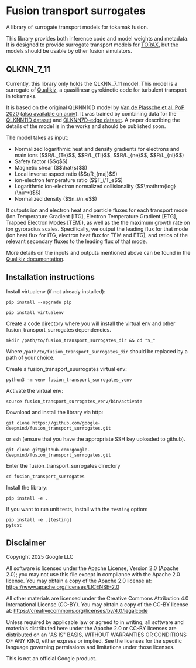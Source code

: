 # Fusion transport surrogates

A library of surrogate transport models for tokamak fusion.

This library provides both inference code and model weights and metadata. It is
designed to provide surrogate transport models for
[TORAX](https://github.com/google-deepmind/torax), but
the models should be usable by other fusion simulators.

## QLKNN_7_11
Currently, this library only holds the QLKNN_7_11 model. This model is a
surrogate of [Qualikiz](https://gitlab.com/qualikiz-group/QuaLiKiz), a
quasilinear gyrokinetic code for turbulent transport in tokamaks.

It is based on the original QLKNN10D model by
[Van de Plassche et al. PoP 2020](https://doi.org/10.1063/1.5134126)
([also available on arxiv](https://arxiv.org/abs/1911.05617)).
It was trained by combining data for the
[QLKNN11D dataset](https://zenodo.org/record/8017522) and
[QLKNN7D-edge dataset](https://zenodo.org/record/8106431). A paper describing
the details of the model is in the works and should be published soon.

The model takes as input:
<ul>
 <li>Normalized logarithmic heat and density gradients for electrons and main
ions ($$R/L_{Te}$$, $$R/L_{Ti}$$, $$R/L_{ne}$$, $$R/L_{ni}$$)</li>
 <li>Safety factor ($$q$$)</li>
 <li>Magnetic shear ($$\hat{s}$$)</li>
 <li>Local inverse aspect ratio ($$r/R_{maj}$$)</li>
 <li>ion-electron temperature ratio ($$T_i/T_e$$)</li>
 <li>Logarithmic ion-electron normalized collisionality ($$\mathrm{log}(\nu^*)$$)</li>
 <li>Normalized density ($$n_i/n_e$$)</li>
</ul>

It outputs ion and electron heat and particle fluxes for each transport mode
(Ion Temperature Gradient [ITG], Electron Temperature Gradient [ETG], Trapped
Electron Modes [TEM]), as well as the the maximum growth rate on ion gyroradius
scales. Specifically, we output the leading flux for that mode
(ion heat flux for ITG, electron heat flux for TEM and ETG),
and ratios of the relevant secondary fluxes to the leading flux of that mode.

More details on the inputs and outputs mentioned above can be found in the
[Qualikiz documentation](https://gitlab.com/qualikiz-group/QuaLiKiz/-/wikis/QuaLiKiz/Input-and-output-variables).

## Installation instructions

Install virtualenv (if not already installed):

```shell
pip install --upgrade pip
```

```shell
pip install virtualenv
```

Create a code directory where you will install the virtual env and other
fusion_transport_surrogates dependencies.

```shell
mkdir /path/to/fusion_transport_surrogates_dir && cd "$_"
```
Where `/path/to/fusion_transport_surrogates_dir` should be replaced by a path
of your choice.

Create a fusion_transport_suurrogates virtual env:

```shell
python3 -m venv fusion_transport_surrogates_venv
```

Activate the virtual env:

```shell
source fusion_transport_surrogates_venv/bin/activate
```

Download and install the library via http:

```shell
git clone https://github.com/google-deepmind/fusion_transport_surrogates.git
```
or ssh (ensure that you have the appropriate SSH key uploaded to github).

```shell
git clone git@github.com:google-deepmind/fusion_transport_surrogates.git
```

Enter the fusion_transport_surrogates directory

```shell
cd fusion_transport_surrogates
```

Install the library:

```shell
pip install -e .
```

If you want to run unit tests, install with the `testing` option:

```shell
pip install -e .[testing]
pytest
```

## Disclaimer
Copyright 2025 Google LLC

All software is licensed under the Apache License, Version 2.0 (Apache 2.0);
you may not use this file except in compliance with the Apache 2.0 license.
You may obtain a copy of the Apache 2.0 license at:
https://www.apache.org/licenses/LICENSE-2.0

All other materials are licensed under the Creative Commons Attribution 4.0
International License (CC-BY). You may obtain a copy of the CC-BY license
at: https://creativecommons.org/licenses/by/4.0/legalcode

Unless required by applicable law or agreed to in writing, all software and
materials distributed here under the Apache 2.0 or CC-BY licenses are
distributed on an "AS IS" BASIS, WITHOUT WARRANTIES OR CONDITIONS OF ANY KIND,
either express or implied. See the licenses for the specific language governing
permissions and limitations under those licenses.

This is not an official Google product.
